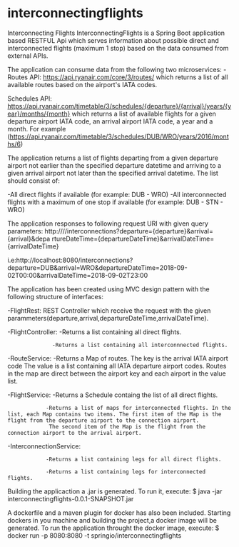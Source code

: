 # interconnectingflights
Interconnecting Flights
InterconnectingFlights is a Spring Boot application based RESTFUL Api which serves information about possible direct
and interconnected flights (maximum 1 stop) based on the data consumed from external APIs.

The application can consume data from the following two microservices: - Routes API:
https://api.ryanair.com/core/3/routes/ which returns a list of all available routes based on the
airport's IATA codes.
 
Schedules API:
https://api.ryanair.com/timetable/3/schedules/{departure}/{arrival}/years/{year}/months/{month}
which returns a list of available flights for a given departure airport IATA code, an arrival airport
IATA code, a year and a month. For example
(https://api.ryanair.com/timetable/3/schedules/DUB/WRO/years/2016/months/6)

The application returns a list of flights departing from a given departure airport not earlier
than the specified departure datetime and arriving to a given arrival airport not later than the
specified arrival datetime. The list should consist of:

-All direct flights if available (for example: DUB - WRO)
-All interconnected flights with a maximum of one stop if available (for example: DUB - STN -
WRO)

The application responses to following request URI with given query parameters:
http://<HOST>/<CONTEXT>/interconnections?departure={departure}&arrival={arrival}&depa
rtureDateTime={departureDateTime}&arrivalDateTime={arrivalDateTime} 

i.e:http://localhost:8080/interconnections?departure=DUB&arrival=WRO&departureDateTime=2018-09-02T00:00&arrivalDateTime=2018-09-02T23:00



The application has been created using MVC design pattern with the following structure of interfaces:

-FlightRest: REST Controller which receive the request with the given parammeters(departure,arrival,departureDateTime,arrivalDateTime).

-FlightController: 
				  -Returns a list containing all direct flights.
				  
				  -Returns a list containing all interconnnected flights.
				  
-RouteService: 
				 -Returns a Map of routes. The key is the arrival IATA airport code The value is a list containing all IATA departure airport codes.
				  Routes in the map are direct between the airport key and each airport in the value list.
				  
				  
-FlightService:
				-Returns a Schedule containg the list of all direct flights.
				
				-Returns a list of maps for interconnected flights. In the list, each Map contains two items. The first item of the Map is the flight from the departure airport to the connection airport.
				 The second item of the Map is the flight from the connection airport to the arrival airport.
					

-InterconnectionService: 

				-Returns a list containing legs for all direct flights.
				
				-Returns a list containing legs for interconnected flights.
				
				

Building the applicaction a .jar is generated.  To run it, execute:
 $ java -jar interconnectingflights-0.0.1-SNAPSHOT.jar

A dockerfile and a maven plugin for docker has also been included. Starting dockers in you machine and building the project,a docker image will be generated. 
To run the application throught the docker image, execute:
$ docker run -p 8080:8080 -t springio/interconnectingflights
